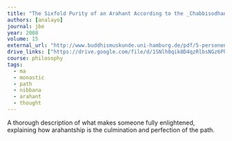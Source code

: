 ```yaml
---
title: "The Sixfold Purity of an Arahant According to the _Chabbisodhana-sutta_ and its Parallel"
authors: [analayo]
journal: jbe
year: 2008
volume: 15
external_url: "http://www.buddhismuskunde.uni-hamburg.de/pdf/5-personen/analayo/sixfold-purity.pdf"
drive_links: ["https://drive.google.com/file/d/1SNlh0qik8D4qzRlbsNGz6PhWbAFWXtYq/view?usp=drivesdk"]
course: philosophy
tags:
  - ma
  - monastic
  - path
  - nibbana
  - arahant
  - thought
---
```


A thorough description of what makes someone fully enlightened, explaining how arahantship is the culmination and perfection of the path.
